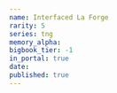 ```yaml
---
name: Interfaced La Forge
rarity: 5
series: tng
memory_alpha:
bigbook_tier: -1
in_portal: true
date:
published: true
---
```



